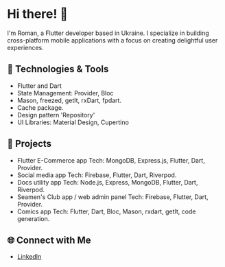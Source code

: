 # Hi there! 👋

I'm Roman, a Flutter developer based in Ukraine. I specialize in building cross-platform mobile applications with a focus on creating delightful user experiences.

## 🔧 Technologies & Tools

- Flutter and Dart
- State Management: Provider, Bloc
- Mason, freezed, getIt, rxDart, fpdart.
- Cache package.
- Design pattern 'Repository'
- UI Libraries: Material Design, Cupertino

## 📱 Projects

- Flutter E-Commerce app 
Tech: MongoDB, Express.js, Flutter, Dart, Provider. 
- Social media app
Tech: Firebase, Flutter, Dart,  Riverpod.
- Docs utility app
Tech: Node.js, Express, MongoDB, Flutter, Dart, Riverpod.
- Seamen's Club app / web admin panel 
Tech: Firebase, Flutter, Dart, Provider. 
- Comics app
Tech: Flutter, Dart, Bloc, Mason, rxdart, getIt, code generation.

## 🌐 Connect with Me

- [LinkedIn](https://www.linkedin.com/in/roman-kliakhin-298103227/)


